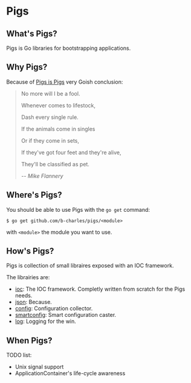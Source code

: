 # Pigs

## What's Pigs?

Pigs is Go libraries for bootstrapping applications.

## Why Pigs?

Because of [Pigs is Pigs](https://www.youtube.com/watch?v=GYXlF3sa9xs) very Goish conclusion:
> No more will I be a fool.
>
> Whenever comes to lifestock,
>
> Dash every single rule.
>
> If the animals come in singles
>
> Or if they come in sets,
>
> If they've got four feet and they're alive,
>
> They'll be classified as pet.
>
>
> -- <cite>Mike Flannery</cite>

## Where's Pigs?

You should be able to use Pigs with the `go get` command:
```
$ go get github.com/b-charles/pigs/<module>
```
with `<module>` the module you want to use.

## How's Pigs?

Pigs is collection of small libraires exposed with an IOC framework.

The librairies are:
 * [ioc](ioc/README.md): The IOC framework. Completly written from scratch for the Pigs needs.
 * [json](json/README.md): Because.
 * [config](config/README.md): Configuration collector.
 * [smartconfig](smartconfig/README.md): Smart configuration caster.
 * [log](log/README.md): Logging for the win.

## When Pigs?

TODO list:
 * Unix signal support
 * ApplicationContainer's life-cycle awareness

